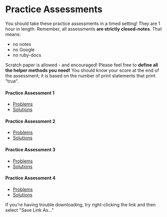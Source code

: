 # Practice Assessments

You should take these practice assessments in a timed setting! They are 1 hour in length. Remember, all assessments **are strictly closed-notes**. That means:

  * no notes
  * no Google
  * no ruby-docs

Scratch paper is allowed - and encouraged! Please feel free to **define all the helper methods you need!** You should know your score at the end of the assessment; it is based on the number of print statements that print "true".

#### Practice Assessment 1
  * <a href="/practice_assessments/practice_assessment_1.rb" download>Problems</a>
  * <a href="/practice_assessments/practice_assessment_1_solution.rb" download>Solutions</a>

#### Practice Assessment 2
  * <a href="/practice_assessments/practice_assessment_2.rb" download>Problems</a>
  * <a href="/practice_assessments/practice_assessment_2_solution.rb" download>Solutions</a>

#### Practice Assessment 3
  * <a href="/practice_assessments/practice_assessment_3.rb" download>Problems</a>
  * <a href="/practice_assessments/practice_assessment_3_solution.rb" download>Solutions</a>

#### Practice Assessment 4
  * <a href="/practice_assessments/practice_assessment_4.rb" download>Problems</a>
  * <a href="/practice_assessments/practice_assessment_4_solution.rb" download>Solutions</a>

If you're having trouble downloading, try right-clicking the link and then select "Save Link As..."
